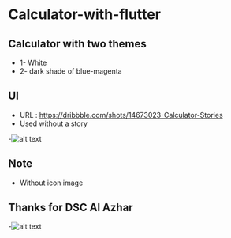# Calculator-with-flutter

## Calculator with two themes
 - 1- White
-  2- dark shade of blue-magenta

## UI
- URL : https://dribbble.com/shots/14673023-Calculator-Stories
- Used without a story

-![alt text](https://cdn.dribbble.com/users/5536359/screenshots/14673023/media/265933acb4562adb2930fcc6bc772a2a.jpg)

## Note
- Without icon image

## Thanks for DSC Al Azhar

-![alt text](https://developers.google.com/community/dsc/images/dsc_lockup.png)
